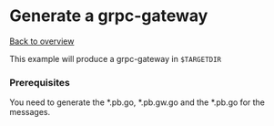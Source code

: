 # Generate a grpc-gateway

[Back to overview](../readme.md)

This example will produce a grpc-gateway in `$TARGETDIR`

### Prerequisites

You need to generate the *.pb.go, *.pb.gw.go and the *.pb.go for the messages.
